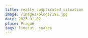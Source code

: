 ```yaml
---
title: really complicated situation
image: /images/blogs/192.jpg
date: 2023-01-02
place: Prague
tags: linocut, snakes
---
```

